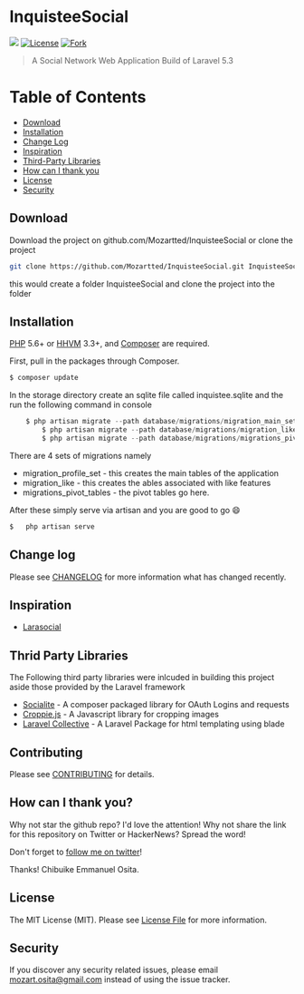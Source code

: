 # InquisteeSocial

![](https://img.shields.io/badge/mozartted-approved-blue.svg)
[![License](https://poser.pugx.org/unicodeveloper/laravel-wikipedia/license.svg)](LICENSE.md)
[![Fork](https://img.shields.io/github/forks/badges/shields.svg?style=social&label=Fork)](https://github.com/Mozartted/InquisteeSocial#fork-destination-box)

> A Social Network Web Application Build of Laravel 5.3

# Table of Contents
- [Download](##Download)
- [Installation](##Installation)
- [Change Log](#Change-log)
- [Inspiration](#Inspiration)
- [Third-Party Libraries](#third-party-libraries)
- [How can I thank you](#How-can-I-thank-you?)
- [License](#License)
- [Security](#Security)

## Download

Download the project on github.com/Mozartted/InquisteeSocial or clone the project
```bash
git clone https://github.com/Mozartted/InquisteeSocial.git InquisteeSocial
```
this would create a folder InquisteeSocial and clone the project into the folder


## Installation

[PHP](https://php.net) 5.6+ or [HHVM](http://hhvm.com) 3.3+, and [Composer](https://getcomposer.org) are required.

First, pull in the packages through Composer.

``` bash
$ composer update
```
In the storage directory create an sqlite file called inquistee.sqlite and the run the following command in console

```php
    $ php artisan migrate --path database/migrations/migration_main_set
		$ php artisan migrate --path database/migrations/migration_likes
		$ php artisan migrate --path database/migrations/migrations_pivot_tables
```
There are 4 sets of migrations namely
* migration_profile_set - this creates the main tables of the application
* migration_like - this creates the ables associated with like features
* migrations_pivot_tables - the pivot tables go here.

After these simply serve via artisan and you are good to go :smile:
```php
$	php artisan serve
```

## Change log

Please see [CHANGELOG](CHANGELOG.md) for more information what has changed recently.

## Inspiration

 * [Larasocial](https://github.com/msalom28/Larasocial)

## Thrid Party Libraries
The Following third party libraries were inlcuded in building this project aside those provided by the Laravel framework
- [Socialite](https://github.com/laravel/socialite) - A composer packaged library for OAuth Logins and requests
- [Croppie.js](https://github.com/Foliotek/Croppie) - A Javascript library for cropping images
- [Laravel Collective](https://github.com/LaravelCollective/laravelcollective.com) - A Laravel Package for html templating using blade

## Contributing

Please see [CONTRIBUTING](CONTRIBUTING.md) for details.

## How can I thank you?

Why not star the github repo? I'd love the attention! Why not share the link for this repository on Twitter or HackerNews? Spread the word!

Don't forget to [follow me on twitter](https://twitter.com/mozartted)!

Thanks!
Chibuike Emmanuel Osita.

## License

The MIT License (MIT). Please see [License File](LICENSE.md) for more information.

## Security

If you discover any security related issues, please email [mozart.osita@gmail.com](mozart.osita@gmail.com) instead of using the issue tracker.
